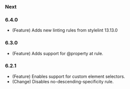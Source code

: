 ### Next

### 6.4.0
- (Feature) Adds new linting rules from stylelint 13.13.0

### 6.3.0
 - (Feature) Adds support for @property at rule.

### 6.2.1
 - (Feature) Enables support for custom element selectors.
 - (Change) Disables no-descending-specificity rule.
